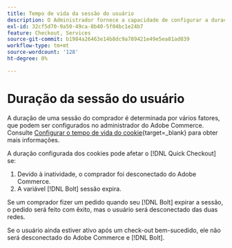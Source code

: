 ```yaml
---
title: Tempo de vida da sessão do usuário
description: O Administrador fornece a capacidade de configurar a duração do cookie do seu usuário do Adobe Commerce para o [!DNL Quick Checkout] extensão.
exl-id: 32cf5d70-9a50-49ca-8b40-5f04bc1e24b7
feature: Checkout, Services
source-git-commit: b1984a26463e14b8dc9a789421e49e5ea81ad039
workflow-type: tm+mt
source-wordcount: '128'
ht-degree: 0%

---
```


# Duração da sessão do usuário

A duração de uma sessão do comprador é determinada por vários fatores, que podem ser configurados no administrador do Adobe Commerce. Consulte [Configurar o tempo de vida do cookie](https://experienceleague.adobe.com/docs/commerce-admin/customers/customer-accounts/configure/customer-online-options.html){target=_blank} para obter mais informações.

A duração configurada dos cookies pode afetar o [!DNL Quick Checkout] se:

1. Devido à inatividade, o comprador foi desconectado do Adobe Commerce.
1. A variável [!DNL Bolt] sessão expira.

Se um comprador fizer um pedido quando seu [!DNL Bolt] expirar a sessão, o pedido será feito com êxito, mas o usuário será desconectado das duas redes.

Se o usuário ainda estiver ativo após um check-out bem-sucedido, ele não será desconectado do Adobe Commerce e [!DNL Bolt].
